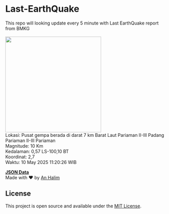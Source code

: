 # Last-EarthQuake
This repo will looking update every 5 minute with Last EarthQuake report from BMKG
<br>
<br>
<img src="undefined" width="300"/>
<br>
Lokasi: Pusat gempa berada di darat 7 km Barat Laut Pariaman  II-III Padang Pariaman II-III Pariaman <br>
Magnitude: 10 Km <br>
Kedalaman: 0,57 LS-100,10 BT <br>
Koordinat: 2,7 <br>
Waktu: 10 May 2025 11:20:26 WIB <br>

<a href="./data/data.json">**JSON Data**</a>
<br>
Made with ❤️ by <a href="https://github.com/an-halim">An Halim</a>
## License

This project is open source and available under the [MIT License](LICENSE).

